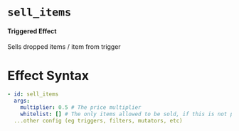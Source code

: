 # `sell_items`
#### Triggered Effect

Sells dropped items / item from trigger

# Effect Syntax
```yaml
- id: sell_items
  args:
    multiplier: 0.5 # The price multiplier
    whitelist: [] # The only items allowed to be sold, if this is not present all items can be sold
  ...other config (eg triggers, filters, mutators, etc)
```